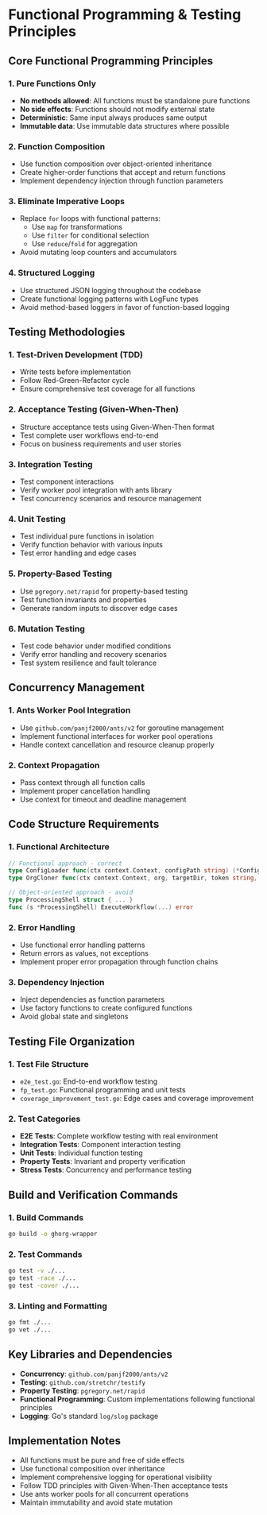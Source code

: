 # Functional Programming & Testing Principles

## Core Functional Programming Principles

### 1. Pure Functions Only
- **No methods allowed**: All functions must be standalone pure functions
- **No side effects**: Functions should not modify external state
- **Deterministic**: Same input always produces same output
- **Immutable data**: Use immutable data structures where possible

### 2. Function Composition
- Use function composition over object-oriented inheritance
- Create higher-order functions that accept and return functions
- Implement dependency injection through function parameters

### 3. Eliminate Imperative Loops
- Replace `for` loops with functional patterns:
  - Use `map` for transformations
  - Use `filter` for conditional selection
  - Use `reduce`/`fold` for aggregation
- Avoid mutating loop counters and accumulators

### 4. Structured Logging
- Use structured JSON logging throughout the codebase
- Create functional logging patterns with LogFunc types
- Avoid method-based loggers in favor of function-based logging

## Testing Methodologies

### 1. Test-Driven Development (TDD)
- Write tests before implementation
- Follow Red-Green-Refactor cycle
- Ensure comprehensive test coverage for all functions

### 2. Acceptance Testing (Given-When-Then)
- Structure acceptance tests using Given-When-Then format
- Test complete user workflows end-to-end
- Focus on business requirements and user stories

### 3. Integration Testing
- Test component interactions
- Verify worker pool integration with ants library
- Test concurrency scenarios and resource management

### 4. Unit Testing
- Test individual pure functions in isolation
- Verify function behavior with various inputs
- Test error handling and edge cases

### 5. Property-Based Testing
- Use `pgregory.net/rapid` for property-based testing
- Test function invariants and properties
- Generate random inputs to discover edge cases

### 6. Mutation Testing
- Test code behavior under modified conditions
- Verify error handling and recovery scenarios
- Test system resilience and fault tolerance

## Concurrency Management

### 1. Ants Worker Pool Integration
- Use `github.com/panjf2000/ants/v2` for goroutine management
- Implement functional interfaces for worker pool operations
- Handle context cancellation and resource cleanup properly

### 2. Context Propagation
- Pass context through all function calls
- Implement proper cancellation handling
- Use context for timeout and deadline management

## Code Structure Requirements

### 1. Functional Architecture
```go
// Functional approach - correct
type ConfigLoader func(ctx context.Context, configPath string) (*Config, error)
type OrgCloner func(ctx context.Context, org, targetDir, token string, concurrency int) error

// Object-oriented approach - avoid
type ProcessingShell struct { ... }
func (s *ProcessingShell) ExecuteWorkflow(...) error
```

### 2. Error Handling
- Use functional error handling patterns
- Return errors as values, not exceptions
- Implement proper error propagation through function chains

### 3. Dependency Injection
- Inject dependencies as function parameters
- Use factory functions to create configured functions
- Avoid global state and singletons

## Testing File Organization

### 1. Test File Structure
- `e2e_test.go`: End-to-end workflow testing
- `fp_test.go`: Functional programming and unit tests
- `coverage_improvement_test.go`: Edge cases and coverage improvement

### 2. Test Categories
- **E2E Tests**: Complete workflow testing with real environment
- **Integration Tests**: Component interaction testing
- **Unit Tests**: Individual function testing
- **Property Tests**: Invariant and property verification
- **Stress Tests**: Concurrency and performance testing

## Build and Verification Commands

### 1. Build Commands
```bash
go build -o ghorg-wrapper
```

### 2. Test Commands
```bash
go test -v ./...
go test -race ./...
go test -cover ./...
```

### 3. Linting and Formatting
```bash
go fmt ./...
go vet ./...
```

## Key Libraries and Dependencies

- **Concurrency**: `github.com/panjf2000/ants/v2`
- **Testing**: `github.com/stretchr/testify`
- **Property Testing**: `pgregory.net/rapid`
- **Functional Programming**: Custom implementations following functional principles
- **Logging**: Go's standard `log/slog` package

## Implementation Notes

- All functions must be pure and free of side effects
- Use functional composition over inheritance
- Implement comprehensive logging for operational visibility
- Follow TDD principles with Given-When-Then acceptance tests
- Use ants worker pools for all concurrent operations
- Maintain immutability and avoid state mutation
